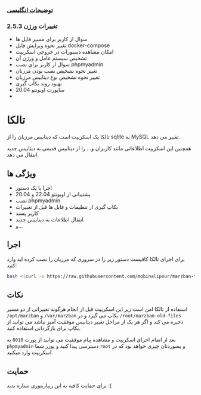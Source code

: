 ###  [توضیحات انگلیسی](https://github.com/mobinalipour/marzban-to-mysql)
### تغییرات ورژن 2.5.3
-  سوال از کاربر برای مسیر فایل ها
- تغییر نحوه ویرایش فایل docker-compose
- امکان مشاهده دستورات در خروجی اسکریپت
- تشخیص سیستم عامل و ورژن آن
- سوال از کاربر برای نصب phpmyadmin
- تغییر نحوه تشخیص نصب بودن مرزبان
- تغییر نحوه تشخیص نوع دیتابیس مرزبان
- بهبود روند بکاپ گیری
- ساپورت اوبونتو 20.04
- 
# تالکا

تالکا یک اسکریپت است که دیتابیس مرزبان را از sqlite به MySQL تغییر می دهد.

همچنین این اسکریپت اطلاعاتی مانند کاربران و... را از دیتابیس قدیمی به دیتابیس جدید انتقال می دهد.

## ویژگی ها

- اجرا با یک دستور
- پشتیبانی از اوبونتو 22.04 و 20.04
- نصب phpmyadmin
- بکاپ گیری از تنظیمات و فایل ها قبل از تغییرات
- کاربر پسند
- انتقال اطلاعات به دیتابیس جدید
- و...

## اجرا

برای اجرای تالکا کافیست دستور زیر را در سروری که مرزبان را نصب کرده اید وارد کنید:

```bash
bash <(curl -s https://raw.githubusercontent.com/mobinalipour/marzban-to-mysql/main/marzban-to-mysql.sh)
```
    
## نکات

استفاده از تالکا امن است زیر این اسکریپت قبل از انجام هرگونه تغییراتی از دو مسیر `/opt/marzban` و `/var/marzban` بکاپ می گیرد و در `/root/marzban-old-files` ذخیره می کند و اگر هر یک از مراحل تغییر دیتابیس موفقیت آمیز نباشد می توانید از بکاپ برای بازگردانی استفاده کنید.

بعد از اتمام اجرای اسکریپت و مشاهده پیام موفقیت می توانید از پورت `8010` به `phpmyadmin` دسترسی پیدا کنید و یوزر شما `root` و پسوردتان چیزی خواهد بود که در اسکریپت وارد میکنید.


## حمایت

برای حمایت کافیه به این ریپازیتوری ستاره بدید :(
